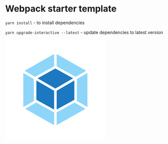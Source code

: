 # Webpack starter template

`yarn install` - to install dependencies

`yarn upgrade-interactive --latest` - update dependencies to latest version

<img src="https://github.com/BrotherhoodOfEden/sg-webpack-starter-template/blob/master/src/assets/img/logo.png" alt="logo" style="width:320px;"/>
